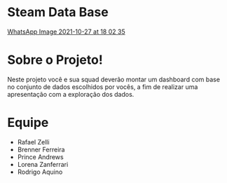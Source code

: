 # Steam Data Base
[WhatsApp Image 2021-10-27 at 18 02 35](https://user-images.githubusercontent.com/88003802/139163228-d411a5dd-9eb0-446c-9909-a1048454d0ad.jpeg)

# Sobre o Projeto!

Neste projeto você e sua squad deverão montar um dashboard com base no conjunto de dados escolhidos
por vocês, a fim de realizar uma apresentação com a exploração dos dados.

# Equipe
 - Rafael Zelli
 - Brenner Ferreira
 - Prince Andrews
 - Lorena Zanferrari
 - Rodrigo Aquino

